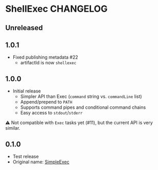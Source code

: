 # ShellExec CHANGELOG

## Unreleased



## 1.0.1

- Fixed publishing metadata #22
  - artifactId is now `shellexec`

## 1.0.0

- Initial release
  - Simpler API than Exec (`command` string vs. `commandLine` list)
  - Append/prepend to `PATH`
  - Supports command pipes and conditional command chains
  - Easy access to `stdout`/`stderr`
  
⚠️ Not compatible with `Exec` tasks yet (#11), but the current API is very similar.

## 0.1.0

- Test release
- Original name: [SimpleExec](https://bintray.com/phatblat/maven-open-source/SimpleExec)
